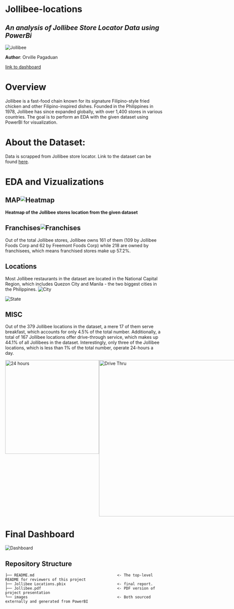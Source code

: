 # Jollibee-locations

## *An analysis of Jollibee Store Locator Data using PowerBi*

![Jollibee](https://user-images.githubusercontent.com/122549893/229171190-b8244d89-38c7-45da-b3d8-a1d6d2c0c305.jpg)

**Author**: Orville Pagaduan

[link to dashboard](https://app.powerbi.com/view?r=eyJrIjoiZGFmNDE0N2UtYTNiMC00ZGMyLWFiMGUtNDJmMzg2Y2Q4YjMyIiwidCI6ImE5MDdmNzE3LWRiOTMtNGI0Mi04ZDk4LWI0MTFhMDMwMzExOCIsImMiOjEwfQ%3D%3D)

# Overview
Jollibee is a fast-food chain known for its signature Filipino-style fried chicken and other Filipino-inspired dishes. Founded in the Philippines in 1978, Jollibee has since expanded globally, with over 1,400 stores in various countries. The goal is to perform an EDA with the given dataset using PowerBI for visualization.

# About the Dataset:
  Data is scrapped from Jollibee store locator. Link to the dataset can be found [here](https://www.kaggle.com/datasets/mikebeneschan/jollibee).

# EDA and Vizualizations

 
## MAP![Heatmap](https://user-images.githubusercontent.com/122549893/229184202-9a52faf0-4936-4547-a5ed-2490a55744a8.png)
**Heatmap of the Jollibee stores location from the given dataset**

## Franchises![Franchises](https://user-images.githubusercontent.com/122549893/229184266-24d87f08-082c-4c46-b161-bbc14ada1501.png)
Out of the total Jollibee stores, Jollibee owns 161 of them (109 by Jollibee Foods Corp and 62 by Freemont Foods Corp) while 218 are owned by franchisees, which means franchised stores make up 57.2%.

## Locations
Most Jollibee restaurants in the dataset are located in the National Capital Region, which includes Quezon City and Manila - the two biggest cities in the Philippines.
![City](https://user-images.githubusercontent.com/122549893/229184389-98f271e5-9da3-4cb1-9133-e501aa427b07.png)

![State](https://user-images.githubusercontent.com/122549893/229269272-d21c808b-b2a1-4a17-8eed-f81e296ab482.png)

## MISC

Out of the 379 Jollibee locations in the dataset, a mere 17 of them serve breakfast, which accounts for only 4.5% of the total number. Additionally, a total of 167 Jollibee locations offer drive-through service, which makes up 44.1% of all Jollibees in the dataset. Interestingly, only three of the Jollibee locations, which is less than 1% of the total number, operate 24-hours a day.

<div style="display:flex;justify-content:space-around">
    <img src="https://user-images.githubusercontent.com/122549893/229184689-67175ae3-e7ae-4c72-9467-fe09bba8f3a8.png" alt="24 hours" width="300">
    <img src="https://user-images.githubusercontent.com/122549893/229184759-b2a60526-81cd-4dba-a30c-d04b7423eee9.png" alt="Drive Thru" width="500">
    <img src="https://user-images.githubusercontent.com/122549893/229184810-0ece49b3-d990-419b-b66f-ebf4cc857550.png" alt="Breakfast" width="300">
</div>

# Final Dashboard
![Dashboard](https://user-images.githubusercontent.com/122549893/229185003-aa74ddcd-4967-4875-890a-b474a700d4ab.png)

## Repository Structure 


```
├── README.md                                     <- The top-level README for reviewers of this project
├── Jollibee Locations.pbix                       <- final report.
├── Jollibee.pdf                                  <- PDF version of project presentation
└── images                                        <- Both sourced externally and generated from PowerBI
```
